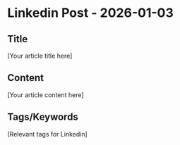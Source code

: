 # Linkedin Post - 2026-01-03

## Title
[Your article title here]

## Content
[Your article content here]

## Tags/Keywords
[Relevant tags for Linkedin]
